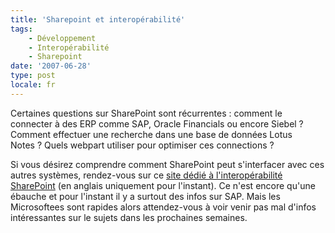 ```yaml
---
title: 'Sharepoint et interopérabilité'
tags:
    - Développement
    - Interopérabilité
    - Sharepoint
date: '2007-06-28'
type: post
locale: fr
---
```


Certaines questions sur SharePoint sont récurrentes&nbsp;: comment le connecter à des ERP comme SAP, Oracle Financials ou encore Siebel&nbsp;? Comment effectuer une recherche dans une base de données Lotus Notes&nbsp;? Quels webpart utiliser pour optimiser ces connections&nbsp;?

<!-- more -->

Si vous désirez comprendre comment SharePoint peut s'interfacer avec ces autres systèmes, rendez-vous sur ce [site dédié à l'interopérabilité SharePoint](http://technet.microsoft.com/en-us/library/bb496474.aspx) (en anglais uniquement pour l'instant). Ce n'est encore qu'une ébauche et pour l'instant il y a surtout des infos sur SAP. Mais les Microsoftees sont rapides alors attendez-vous à voir venir pas mal d'infos intéressantes sur le sujets dans les prochaines semaines.
